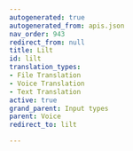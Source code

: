 ```yaml
---
autogenerated: true
autogenerated_from: apis.json
nav_order: 943
redirect_from: null
title: Lilt
id: lilt
translation_types:
- File Translation
- Voice Translation
- Text Translation
active: true
grand_parent: Input types
parent: Voice
redirect_to: lilt

---
```


